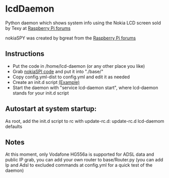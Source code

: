 lcdDaemon
================
Python daemon which shows system info using the Nokia LCD screen sold by Texy at [Raspberry Pi forums](http://www.raspberrypi.org/phpBB3/viewtopic.php?f=93&t=14913)

nokiaSPY was created by bgreat from the [Raspberry Pi forums](http://www.raspberrypi.org/phpBB3/viewtopic.php?f=32&t=9814&p=262274&hilit=nokiaSPI)

Instructions
------------
 - Put the code in /home/lcd-daemon (or any other place you like)
 - Grab [nokiaSPI code](http://www.raspberrypi.org/phpBB3/viewtopic.php?f=32&t=9814&p=262274&hilit=nokiaSPI) and put it into "./base/"
 - Copy config.yml-dist to config.yml and edit it as needed
 - Create an init.d script [(Example)](https://gist.github.com/vrdominguez/8958308)
 - Start the daemon with "service lcd-daemon start", where lcd-daemon stands for your init.d script

Autostart at system startup:
------------
As root, add the init.d script to rc with update-rc.d: update-rc.d lcd-daemom defaults 

Notes
------------
At this moment, only Vodafone HG556a is supported for ADSL data and public IP grab, you can add your own router to base/Router.py (you can add Ip and Adsl to excluded commands at config.yml for a quick test of the daemon)
